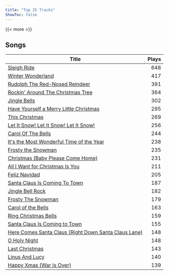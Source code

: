 ```yaml
---
title: "Top 25 Tracks"
ShowToc: false
---
```


{{< more >}}

## Songs
Title | Plays 
----- | -----: 
[Sleigh Ride](/songs/sleigh-ride) | 648
[Winter Wonderland](/songs/winter-wonderland) | 417
[Rudolph The Red-Nosed Reindeer](/songs/rudolph-the-red-nosed-reindeer) | 391
[Rockin' Around The Christmas Tree](/songs/rockin-around-the-christmas-tree) | 364
[Jingle Bells](/songs/jingle-bells) | 302
[Have Yourself a Merry Little Christmas](/songs/have-yourself-a-merry-little-christmas) | 295
[This Christmas](/songs/this-christmas) | 269
[Let It Snow! Let It Snow! Let It Snow!](/songs/let-it-snow-let-it-snow-let-it-snow) | 256
[Carol Of The Bells](/songs/carol-of-the-bells) | 244
[It's the Most Wonderful Time of the Year](/songs/its-the-most-wonderful-time-of-the-year) | 238
[Frosty the Snowman](/songs/frosty-the-snowman) | 235
[Christmas (Baby Please Come Home)](/songs/christmas-baby-please-come-home) | 231
[All I Want for Christmas Is You](/songs/all-i-want-for-christmas-is-you) | 211
[Feliz Navidad](/songs/feliz-navidad) | 205
[Santa Claus Is Coming To Town](/songs/santa-claus-is-coming-to-town) | 187
[Jingle Bell Rock](/songs/jingle-bell-rock) | 182
[Frosty The Snowman](/songs/frosty-the-snowman) | 179
[Carol of the Bells](/songs/carol-of-the-bells) | 163
[Ring Christmas Bells](/songs/ring-christmas-bells) | 159
[Santa Claus Is Coming to Town](/songs/santa-claus-is-coming-to-town) | 155
[Here Comes Santa Claus (Right Down Santa Claus Lane)](/songs/here-comes-santa-claus-right-down-santa-claus-lane) | 148
[O Holy Night](/songs/o-holy-night) | 148
[Last Christmas](/songs/last-christmas) | 143
[Linus And Lucy](/songs/linus-and-lucy) | 140
[Happy Xmas (War Is Over)](/songs/happy-xmas-war-is-over) | 139

